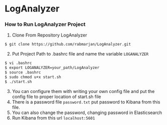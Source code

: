 # LogAnalyzer

### How to Run LogAnalyzer Project

1. Clone From Repository LogAnalyzer
```bash
$ git clone https://github.com/rabmarjan/LogAnalyzer.git
```
2. Put Project Path to .bashrc file and name the variable ``LOGANALYZER``
```bash
$ vi .bashrc
$ export LOGANALYZER=your_path/LogAnalyzer
$ source .bashrc
$ sudo chmod u+x start.sh
$ ./start.sh
```
3. You can configure them with writing your own config file and put the config file to proper location of start.sh file
4. There is a password file `password.txt` put password to Kibana from this file.
5. You can also change the password, changing password in Elasticsearch
6. Run Kibana from this url `localhost:5601`
